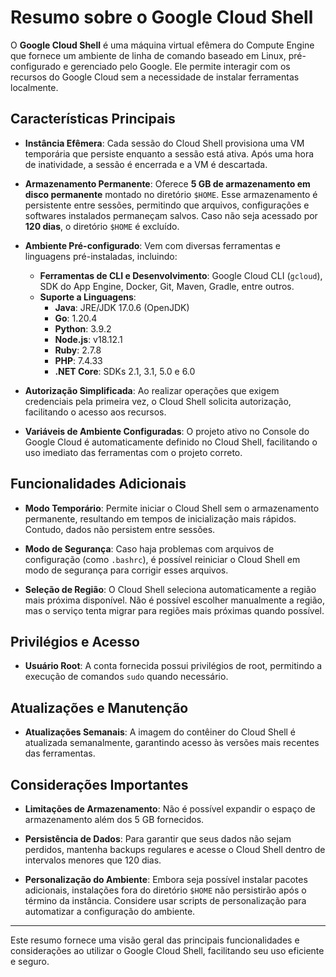 # Resumo sobre o Google Cloud Shell

O **Google Cloud Shell** é uma máquina virtual efêmera do Compute Engine que fornece um ambiente de linha de comando baseado em Linux, pré-configurado e gerenciado pelo Google. Ele permite interagir com os recursos do Google Cloud sem a necessidade de instalar ferramentas localmente.

## Características Principais

- **Instância Efêmera**: Cada sessão do Cloud Shell provisiona uma VM temporária que persiste enquanto a sessão está ativa. Após uma hora de inatividade, a sessão é encerrada e a VM é descartada.

- **Armazenamento Permanente**: Oferece **5 GB de armazenamento em disco permanente** montado no diretório `$HOME`. Esse armazenamento é persistente entre sessões, permitindo que arquivos, configurações e softwares instalados permaneçam salvos. Caso não seja acessado por **120 dias**, o diretório `$HOME` é excluído.

- **Ambiente Pré-configurado**: Vem com diversas ferramentas e linguagens pré-instaladas, incluindo:

  - **Ferramentas de CLI e Desenvolvimento**: Google Cloud CLI (`gcloud`), SDK do App Engine, Docker, Git, Maven, Gradle, entre outros.
  - **Suporte a Linguagens**:
    - **Java**: JRE/JDK 17.0.6 (OpenJDK)
    - **Go**: 1.20.4
    - **Python**: 3.9.2
    - **Node.js**: v18.12.1
    - **Ruby**: 2.7.8
    - **PHP**: 7.4.33
    - **.NET Core**: SDKs 2.1, 3.1, 5.0 e 6.0

- **Autorização Simplificada**: Ao realizar operações que exigem credenciais pela primeira vez, o Cloud Shell solicita autorização, facilitando o acesso aos recursos.

- **Variáveis de Ambiente Configuradas**: O projeto ativo no Console do Google Cloud é automaticamente definido no Cloud Shell, facilitando o uso imediato das ferramentas com o projeto correto.

## Funcionalidades Adicionais

- **Modo Temporário**: Permite iniciar o Cloud Shell sem o armazenamento permanente, resultando em tempos de inicialização mais rápidos. Contudo, dados não persistem entre sessões.

- **Modo de Segurança**: Caso haja problemas com arquivos de configuração (como `.bashrc`), é possível reiniciar o Cloud Shell em modo de segurança para corrigir esses arquivos.

- **Seleção de Região**: O Cloud Shell seleciona automaticamente a região mais próxima disponível. Não é possível escolher manualmente a região, mas o serviço tenta migrar para regiões mais próximas quando possível.

## Privilégios e Acesso

- **Usuário Root**: A conta fornecida possui privilégios de root, permitindo a execução de comandos `sudo` quando necessário.

## Atualizações e Manutenção

- **Atualizações Semanais**: A imagem do contêiner do Cloud Shell é atualizada semanalmente, garantindo acesso às versões mais recentes das ferramentas.

## Considerações Importantes

- **Limitações de Armazenamento**: Não é possível expandir o espaço de armazenamento além dos 5 GB fornecidos.

- **Persistência de Dados**: Para garantir que seus dados não sejam perdidos, mantenha backups regulares e acesse o Cloud Shell dentro de intervalos menores que 120 dias.

- **Personalização do Ambiente**: Embora seja possível instalar pacotes adicionais, instalações fora do diretório `$HOME` não persistirão após o término da instância. Considere usar scripts de personalização para automatizar a configuração do ambiente.

---

Este resumo fornece uma visão geral das principais funcionalidades e considerações ao utilizar o Google Cloud Shell, facilitando seu uso eficiente e seguro.
